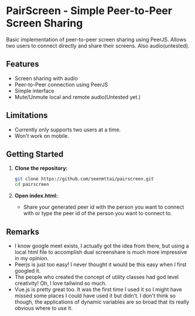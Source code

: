 # PairScreen - Simple Peer-to-Peer Screen Sharing

Basic implementation of peer-to-peer screen sharing using PeerJS. Allows two users to connect directly and share their screens. Also audio(untested).

## Features

* Screen sharing with audio
* Peer-to-Peer connection using PeerJS
* Simple interface
* Mute/Unmute local and remote audio(Untested yet.)

## Limitations

* Currently only supports two users at a time.
* Won't work on mobile.

## Getting Started

1. **Clone the repository:**

   ```bash
   git clone https://github.com/seenmttai/pairscreen.git
   cd pairscreen
   ```

2. **Open index.html:**
   
   * Share your generated peer id with the person you want to connect with or type the peer id of the person you want to connect to.


## Remarks

* I know google meet exists, I actually got the idea from there, but using a local html file to accomplish dual screenshare is much more impressive in my opinion. 
* Peerjs is just too easy! I never thought it would be this easy when I first googled it.
* The people who created the concept of utility classes had god level creativity! Oh, I love tailwind so much.
* Vue.js is pretty great too. It was the first time I used it so I might have missed some places I could have used it but didn't. I don't think so though, the applications of dynamic variables are so broad that its really obvious where to use it.
